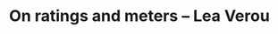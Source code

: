 ---
layout: bookmark
title: On ratings and meters – Lea Verou
tags:
  - Bookmarks
  - Web Components
created: '2022-09-05T07:20:05.000Z'
link: https://lea.verou.me/2022/08/on-ratings-and-meters
id: 552296988
---